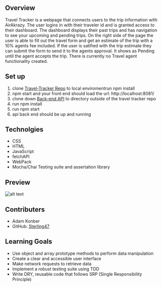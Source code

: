 ## Overview 
Travel Tracker is a webpage that connects users to the trip information with AirAkrazy. The user logins in with their traveler id and is granted access to their dashboard. The dashboard displays their past trips and has navigation to see your upcoming and pending trips. On the right side of the page the user is able to fill out the travel form and get an estimate of the trip with a 10% agents fee included. If the user is satified with the trip estimate they can submit the form to send it to the agents approval. It shows as Pending until the agent accepts the trip. There is currently no Travel agent functionality created.
## Set up
  1. clone [Travel-Tracker Repo](https://github.com/Sterling47/webpack-starter-kit) to local enviromentrun npm install
  3. npm start and your front end should load the url: http://localhost:8081/
  4. clone down [Back-end API](https://github.com/turingschool-examples/travel-tracker-api) to directory outside of the travel tracker repo
  5. run npm install
  6. run npm start
  7. api back end should be up and running
## Technolgies
  - CSS
  - HTML
  - JavaScript
  - fetchAPI
  - WebPack
  - Mocha/Chai Testing suite and assertation library
## Preview
![alt text](src/images/traveltracker2.GIF)
  
## Contributers
  - Adam Konber
  - GitHub: [Sterling47](https://github.com/Sterling47)
## Learning Goals
- Use object and array prototype methods to perform data manipulation
- Create a clear and accessible user interface
- Make network requests to retrieve data
- Implement a robust testing suite using TDD
- Write DRY, reusable code that follows SRP (Single Responsibility Principle)
